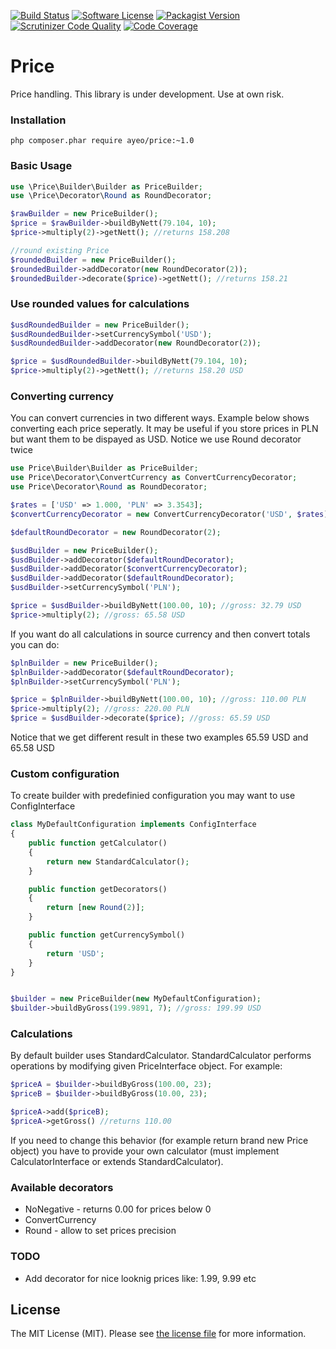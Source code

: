 [![Build Status](https://scrutinizer-ci.com/g/ayeo/price/badges/build.png?b=master&style=flat-square)](https://scrutinizer-ci.com/g/ayeo/price/build-status/master)
[![Software License](https://img.shields.io/badge/license-MIT-brightgreen.svg?style=flat-square)](license.md)
[![Packagist Version](https://img.shields.io/packagist/v/ayeo/price.svg?style=flat-square)](https://packagist.org/packages/ayeo/price)
[![Scrutinizer Code Quality](https://scrutinizer-ci.com/g/ayeo/price/badges/quality-score.png?b=master&style=flat-square)](https://scrutinizer-ci.com/g/ayeo/price/?branch=master)
[![Code Coverage](https://scrutinizer-ci.com/g/ayeo/price/badges/coverage.png?b=master&style=flat-square)](https://scrutinizer-ci.com/g/ayeo/price/?branch=master)

Price
===========

Price handling. This library is under development. Use at own risk. 

### Installation
```
php composer.phar require ayeo/price:~1.0
```


### Basic Usage
```php
use \Price\Builder\Builder as PriceBuilder;
use \Price\Decorator\Round as RoundDecorator;

$rawBuilder = new PriceBuilder();
$price = $rawBuilder->buildByNett(79.104, 10);
$price->multiply(2)->getNett(); //returns 158.208

//round existing Price
$roundedBuilder = new PriceBuilder();
$roundedBuilder->addDecorator(new RoundDecorator(2));
$roundedBuilder->decorate($price)->getNett(); //returns 158.21
```

### Use rounded values for calculations
```php
$usdRoundedBuilder = new PriceBuilder();
$usdRoundedBuilder->setCurrencySymbol('USD');
$usdRoundedBuilder->addDecorator(new RoundDecorator(2));

$price = $usdRoundedBuilder->buildByNett(79.104, 10);
$price->multiply(2)->getNett(); //returns 158.20 USD
```

### Converting currency
You can convert currencies in two different ways. Example below shows converting each price seperatly. It may be useful if you store prices in PLN but want them to be dispayed as USD. Notice we use Round decorator twice
```php
use Price\Builder\Builder as PriceBuilder;
use Price\Decorator\ConvertCurrency as ConvertCurrencyDecorator;
use Price\Decorator\Round as RoundDecorator;

$rates = ['USD' => 1.000, 'PLN' => 3.3543];
$convertCurrencyDecorator = new ConvertCurrencyDecorator('USD', $rates);

$defaultRoundDecorator = new RoundDecorator(2);

$usdBuilder = new PriceBuilder();
$usdBuilder->addDecorator($defaultRoundDecorator);
$usdBuilder->addDecorator($convertCurrencyDecorator);
$usdBuilder->addDecorator($defaultRoundDecorator);
$usdBuilder->setCurrencySymbol('PLN');

$price = $usdBuilder->buildByNett(100.00, 10); //gross: 32.79 USD
$price->multiply(2); //gross: 65.58 USD
```
If you want do all calculations in source currency and then convert totals you can do:
```php
$plnBuilder = new PriceBuilder();
$plnBuilder->addDecorator($defaultRoundDecorator);
$plnBuilder->setCurrencySymbol('PLN');

$price = $plnBuilder->buildByNett(100.00, 10); //gross: 110.00 PLN
$price->multiply(2); //gross: 220.00 PLN
$price = $usdBuilder->decorate($price); //gross: 65.59 USD
```
Notice that we get different result in these two examples 65.59 USD and 65.58 USD

### Custom configuration
To create builder with predefinied configuration you may want to use ConfigInterface
```php
class MyDefaultConfiguration implements ConfigInterface
{
	public function getCalculator()
	{
		return new StandardCalculator();
	}

	public function getDecorators()
	{
		return [new Round(2)];
	}

	public function getCurrencySymbol()
	{
		return 'USD';
	}
}


$builder = new PriceBuilder(new MyDefaultConfiguration);
$builder->buildByGross(199.9891, 7); //gross: 199.99 USD
```

### Calculations
By default builder uses StandardCalculator. StandardCalculator performs operations by modifying given PriceInterface object. For example:
```php
$priceA = $builder->buildByGross(100.00, 23);
$priceB = $builder->buildByGross(10.00, 23);

$priceA->add($priceB);
$priceA->getGross() //returns 110.00
```
If you need to change this behavior (for example return brand new Price object) you have to provide your own calculator (must implement CalculatorInterface or extends StandardCalculator).

### Available decorators
* NoNegative - returns 0.00 for prices below 0
* ConvertCurrency
* Round - allow to set prices precision

### TODO
* Add decorator for nice looknig prices like: 1.99, 9.99 etc

## License
The MIT License (MIT). Please see [the license file](license.md) for more information.
